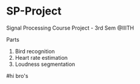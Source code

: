 # SP-Project
Signal Processing Course Project - 3rd Sem @IIITH

Parts

1. Bird recognition 
2. Heart rate estimation 
3. Loudness segmentation 

#hi bro's
